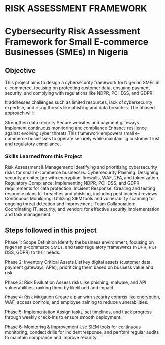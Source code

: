 # RISK ASSESSMENT FRAMEWORK
#  Cybersecurity Risk Assessment Framework for Small E-commerce Businesses (SMEs) in Nigeria

## Objective
This project aims to design a cybersecurity framework for Nigerian SMEs in e-commerce, focusing on protecting customer data, ensuring payment security, and complying with regulations like NDPR, PCI-DSS, and GDPR.

It addresses challenges such as limited resources, lack of cybersecurity expertise, and rising threats like phishing and data breaches. The phased approach will:

Strengthen data security
Secure websites and payment gateways
Implement continuous monitoring and compliance
Enhance resilience against evolving cyber threats
This framework empowers small e-commerce businesses to operate securely while maintaining customer trust and regulatory compliance.

### Skills Learned from this Project
Risk Assessment & Management: Identifying and prioritizing cybersecurity risks for small e-commerce businesses.
Cybersecurity Planning: Designing security architecture with encryption, firewalls, WAF, 2FA, and tokenization.
Regulatory Compliance: Implementing NDPR, PCI-DSS, and GDPR requirements for data protection.
Incident Response: Creating and testing response plans for breaches and phishing, including post-incident reviews.
Continuous Monitoring: Utilizing SIEM tools and vulnerability scanning for ongoing threat detection and improvement.
Team Collaboration: Coordinating IT, security, and vendors for effective security implementation and task management.

## Steps followed in this project
Phase 1: Scope Definition
Identify the business environment, focusing on Nigerian e-commerce SMEs, and tailor regulatory frameworks (NDPR, PCI-DSS, GDPR) to their needs.

Phase 2: Inventory Critical Assets
List key digital assets (customer data, payment gateways, APIs), prioritizing them based on business value and risk.

Phase 3: Risk Evaluation
Assess risks like phishing, malware, and API vulnerabilities, ranking them by likelihood and impact.

Phase 4: Risk Mitigation
Create a plan with security controls like encryption, WAF, access controls, and employee training to reduce vulnerabilities.

Phase 5: Implementation
Assign tasks, set timelines, and track progress through weekly check-ins to ensure smooth deployment.

Phase 6: Monitoring & Improvement
Use SIEM tools for continuous monitoring, conduct drills for incident response, and perform regular audits to maintain compliance and improve security.
